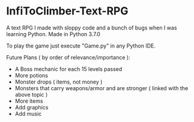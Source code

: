 # InfiToClimber-Text-RPG
A text RPG I made with sloppy code and a bunch of bugs when I was learning Python.
Made in Python 3.7.0

To play the game just execute "Game.py" in any Python IDE.

Future Plans ( by order of relevance/importance ):
- A Boss mechanic for each 15 levels passed
- More potions
- Monster drops ( items, not money )
- Monsters that carry weapons/armor and are stronger ( linked with the above topic )
- More items
- Add graphics
- Add music
